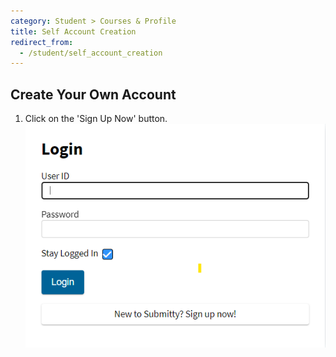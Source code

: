 ```yaml
---
category: Student > Courses & Profile
title: Self Account Creation
redirect_from:
  - /student/self_account_creation
---
```



## Create Your Own Account
1. Click on the 'Sign Up Now' button.
![login page image](image.png)
